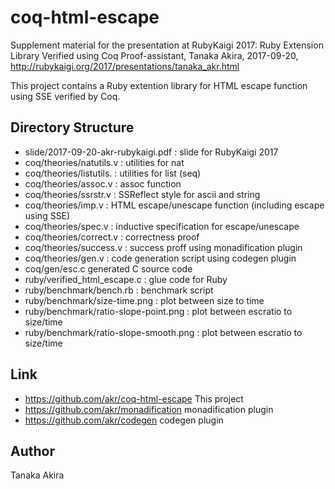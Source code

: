 # coq-html-escape

Supplement material for the presentation at RubyKaigi 2017:
Ruby Extension Library Verified using Coq Proof-assistant,
Tanaka Akira,
2017-09-20,
http://rubykaigi.org/2017/presentations/tanaka_akr.html

This project contains a Ruby extention library for
HTML escape function using SSE verified by Coq.

## Directory Structure

- slide/2017-09-20-akr-rubykaigi.pdf : slide for RubyKaigi 2017
- coq/theories/natutils.v : utilities for nat
- coq/theories/listutils. : utilities for list (seq)
- coq/theories/assoc.v : assoc function
- coq/theories/ssrstr.v : SSReflect style for ascii and string
- coq/theories/imp.v : HTML escape/unescape function (including escape using SSE)
- coq/theories/spec.v : inductive specification for escape/unescape
- coq/theories/correct.v : correctness proof
- coq/theories/success.v : success proff using monadification plugin
- coq/theories/gen.v : code generation script using codegen plugin
- coq/gen/esc.c generated C source code
- ruby/verified_html_escape.c : glue code for Ruby
- ruby/benchmark/bench.rb : benchmark script
- ruby/benchmark/size-time.png : plot between size to time
- ruby/benchmark/ratio-slope-point.png : plot between escratio to size/time
- ruby/benchmark/ratio-slope-smooth.png : plot between escratio to size/time

## Link

- https://github.com/akr/coq-html-escape This project
- https://github.com/akr/monadification monadification plugin
- https://github.com/akr/codegen codegen plugin

## Author

Tanaka Akira
